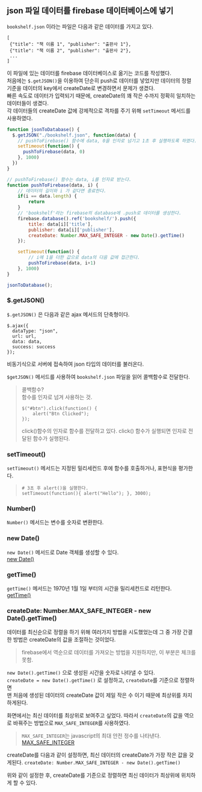 ## json 파일 데이터를 firebase 데이터베이스에 넣기

`bookshelf.json` 이라는 파일은 다음과 같은 데이터를 가지고 있다.

```
[
 {"title": "책 이름 1", "publisher": "출판사 1"},
 {"title": "책 이름 2", "publisher": "출판사 2"},
 ...
]
```
이 파일에 있는 데이터를 firebase 데이터베이스로 옮기는 코드를 작성했다.  
처음에는 `$.getJSON()`을 이용하여 단순히 push로 데이터를 넣었지만 
데이터의 정렬 기준을 데이터의 key에서 createDate로 변경하면서 문제가 생겼다.  
빠른 속도로 데이터가 입력되기 때문에, createDate의 꽤 작은 수까지 정확히 일치하는 데이터들이 생겼다.  
각 데이터들의 createDate 값에 강제적으로 격차를 주기 위해 `setTimeout` 메서드를 사용하였다.

```javascript
function jsonToDatabase() {
  $.getJSON("./bookshelf.json", function(data) {
	// pushToFirebase() 함수에 data, 0을 인자로 넘기고 1초 후 실행하도록 하였다.
    setTimeout(function() {
      pushToFirebase(data, 0)
    }, 1000)
  })
}

// pushToFirebase() 함수는 data, i를 인자로 받는다.
function pushToFirebase(data, i) {
	// 데이터의 길이와 i 가 같다면 종료한다.
	if(i == data.length) {
		return
	}
	// 'bookshelf'라는 firebase의 database에 .push로 데이터를 생성한다.
	firebase.database().ref('bookshelf/').push({
		title: data[i]['title'],
		publisher: data[i]['publisher'],
		createDate: Number.MAX_SAFE_INTEGER - new Date().getTime()
	});

	setTimeout(function() {
		// i에 1을 더한 값으로 data의 다음 값에 접근한다.
		pushToFirebase(data, i+1)
	}, 1000)
}

jsonToDatabase();
```

### $.getJSON()

`$.getJSON()` 은 다음과 같은 ajax 메서드의 단축형이다. 

```
$.ajax({
  dataType: "json",
  url: url,
  data: data,
  success: success
});
```

비동기식으로 서버에 접속하여 json 타입의 데이터를 불러온다.

`$getJSON()` 메서드를 사용하여 `bookshelf.json` 파일을 읽어 콜백함수로 전달한다. 

> 콜백함수?  
> 함수를 인자로 넘겨 사용하는 것.
> 
> ```
> $("#btn").click(function() {
>     alert("Btn Clicked");
>});
> ```
> click()함수의 인자로 함수를 전달하고 있다.
> click() 함수가 실행되면 인자로 전달된 함수가 실행된다.


### setTimeout()
`setTimeout()` 메서드는 지정된 밀리세컨드 후에 함수를 호출하거나, 표현식을 평가한다.

> ```
> # 3초 후 alert()을 실행한다.
> setTimeout(function(){ alert("Hello"); }, 3000);
> ```

### Number()
`Number()` 메서드는 변수를 숫자로 변환한다. 

### new Date()
`new Date()` 메서드로 Date 객체를 생성할 수 있다.  
[new Date()](https://www.w3schools.com/js/js_dates.asp)

### getTime()
`getTime()` 메서드는 1970년 1월 1일 부터의 시간을 밀리세컨드로 리턴한다.   
[getTime()](https://www.w3schools.com/jsref/jsref_gettime.asp)  


### createDate: Number.MAX\_SAFE\_INTEGER - new Date().getTime()

데이터를 최신순으로 정렬을 하기 위해 여러가지 방법을 시도했었는데 그 중 가장 간결한 방법은 createDate의 값을 조절하는 것이었다.   

> firebase에서 역순으로 데이터를 가져오는 방법을 지원하지만, 이 부분은 체크를 못함.

`new Date().getTime()` 으로 생성된 시간을 숫자로 나타낼 수 있다.   
`createDate = new Date().getTime()` 로 설정하고, `createDate`를 기준으로 정렬하면  
맨 처음에 생성된 데이터의 createDate 값이 제일 작은 수 이기 때문에 최상위를 차지하게된다. 

화면에서는 최신 데이터를 최상위로 보여주고 싶었다. 따라서 `createDate`의 값을 역으로 바꿔주는 방법으로 `MAX_SAFE_INTEGER`를 사용하였다. 

> `MAX_SAFE_INTEGER`는 javascript의 최대 안전 정수를 나타낸다.   
> [MAX\_SAFE\_INTEGER](https://developer.mozilla.org/ko/docs/Web/JavaScript/Reference/Global_Objects/Number/MAX_SAFE_INTEGER)

createDate를 다음과 같이 설정하면, 최신 데이터의 createDate가 가장 작은 값을 갖게된다. 
`createDate: Number.MAX_SAFE_INTEGER - new Date().getTime()`

위와 같이 설정한 후, createDate를 기준으로 정렬하면 최신 데이터가 최상위에 위치하게 할 수 있다. 

